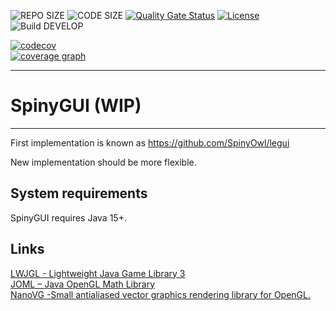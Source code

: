 ![REPO SIZE](https://img.shields.io/github/repo-size/SpinyOwl/SpinyGUI.svg)
![CODE SIZE](https://img.shields.io/github/languages/code-size/SpinyOwl/SpinyGUI.svg)
[![Quality Gate Status](https://sonarcloud.io/api/project_badges/measure?project=SpinyOwl_SpinyGUI&metric=alert_status)](https://sonarcloud.io/dashboard?id=SpinyOwl_SpinyGUI)
[![License](https://img.shields.io/github/license/SpinyOwl/SpinyGUI.svg)](/LICENSE)
![Build DEVELOP](https://github.com/SpinyOwl/SpinyGUI/workflows/Build%20DEVELOP/badge.svg)

[![codecov](https://codecov.io/gh/SpinyOwl/SpinyGUI/branch/develop/graph/badge.svg)](https://codecov.io/gh/SpinyOwl/SpinyGUI)  
[![coverage graph](https://codecov.io/gh/SpinyOwl/SpinyGUI/branch/develop/graphs/icicle.svg)](https://codecov.io/gh/SpinyOwl/SpinyGUI)  

---
# SpinyGUI (WIP)
---
First implementation is known as https://github.com/SpinyOwl/legui

New implementation should be more flexible.

## System requirements

SpinyGUI requires Java 15+.

## Links

[LWJGL - Lightweight Java Game Library 3](https://github.com/LWJGL/lwjgl3)  
[JOML – Java OpenGL Math Library](https://github.com/JOML-CI/JOML)  
[NanoVG -Small antialiased vector graphics rendering library for OpenGL.](https://github.com/memononen/nanovg) 
